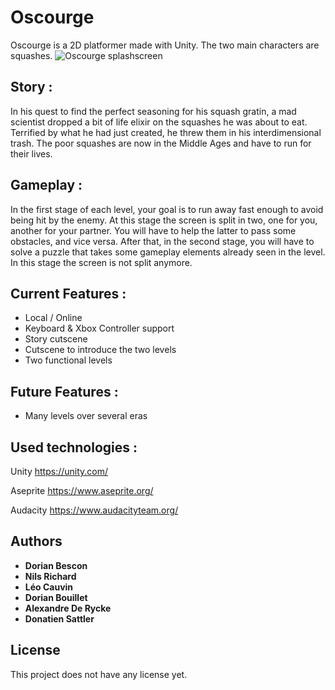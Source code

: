 ﻿# Oscourge

Oscourge is a 2D platformer made with Unity. The two main characters are squashes.
![Oscourge splashscreen](https://github.com/bscnd/oscourge/blob/master/oscourge_documents/SplashScreen.png)

## Story :
In his quest to find the perfect seasoning for his squash gratin, a mad scientist dropped a bit of life elixir on the squashes he was about to eat. Terrified by what he had just created, he threw them in his interdimensional trash. The poor squashes are now in the Middle Ages and have to run for their lives.

## Gameplay :
In the first stage of each level, your goal is to run away fast enough to avoid being hit by the enemy. At this stage the screen is split in two, one for you, another for your partner. You will have to help the latter to pass some obstacles, and vice versa. After that, in the second stage, you will have to solve a puzzle that takes some gameplay elements already seen in the level. In this stage the screen is not split anymore.

## Current Features :
* Local / Online 
* Keyboard & Xbox Controller support
* Story cutscene 
* Cutscene to introduce the two levels
* Two functional levels

## Future Features :
* Many levels over several eras

## Used technologies :

Unity <https://unity.com/>

Aseprite <https://www.aseprite.org/>

Audacity <https://www.audacityteam.org/>

## Authors
* **Dorian Bescon**
* **Nils Richard**
* **Léo Cauvin**
* **Dorian Bouillet**
* **Alexandre De Rycke**
* **Donatien Sattler**

## License

This project does not have any license yet.
